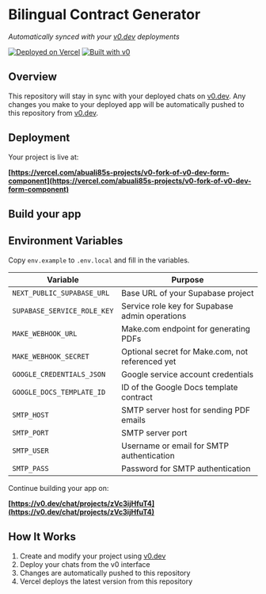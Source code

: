 # Bilingual Contract Generator

*Automatically synced with your [v0.dev](https://v0.dev) deployments*

[![Deployed on Vercel](https://img.shields.io/badge/Deployed%20on-Vercel-black?style=for-the-badge&logo=vercel)](https://vercel.com/abuali85s-projects/v0-fork-of-v0-dev-form-component)
[![Built with v0](https://img.shields.io/badge/Built%20with-v0.dev-black?style=for-the-badge)](https://v0.dev/chat/projects/zVc3ijHfuT4)

## Overview

This repository will stay in sync with your deployed chats on [v0.dev](https://v0.dev).
Any changes you make to your deployed app will be automatically pushed to this repository from [v0.dev](https://v0.dev).

## Deployment

Your project is live at:

**[https://vercel.com/abuali85s-projects/v0-fork-of-v0-dev-form-component](https://vercel.com/abuali85s-projects/v0-fork-of-v0-dev-form-component)**

## Build your app

## Environment Variables

Copy `env.example` to `.env.local` and fill in the variables.

| Variable | Purpose |
| --- | --- |
| `NEXT_PUBLIC_SUPABASE_URL` | Base URL of your Supabase project |
| `SUPABASE_SERVICE_ROLE_KEY` | Service role key for Supabase admin operations |
| `MAKE_WEBHOOK_URL` | Make.com endpoint for generating PDFs |
| `MAKE_WEBHOOK_SECRET` | Optional secret for Make.com, not referenced yet |
| `GOOGLE_CREDENTIALS_JSON` | Google service account credentials |
| `GOOGLE_DOCS_TEMPLATE_ID` | ID of the Google Docs template contract |
| `SMTP_HOST` | SMTP server host for sending PDF emails |
| `SMTP_PORT` | SMTP server port |
| `SMTP_USER` | Username or email for SMTP authentication |
| `SMTP_PASS` | Password for SMTP authentication |


Continue building your app on:

**[https://v0.dev/chat/projects/zVc3ijHfuT4](https://v0.dev/chat/projects/zVc3ijHfuT4)**

## How It Works

1. Create and modify your project using [v0.dev](https://v0.dev)
2. Deploy your chats from the v0 interface
3. Changes are automatically pushed to this repository
4. Vercel deploys the latest version from this repository
